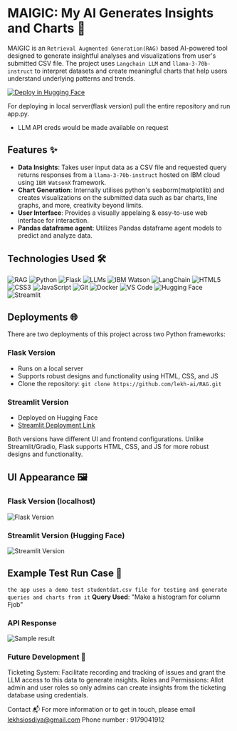 # MAIGIC: My AI Generates Insights and Charts 🚀
MAIGIC is an `Retrieval Augmented Generation(RAG)` based AI-powered tool designed to generate insightful analyses and visualizations from user's submitted CSV file. The project uses `Langchain LLM` and  `llama-3-70b-instruct` to interpret datasets and create meaningful charts that help users understand underlying patterns and trends.

[![Deploy in Hugging Face](https://img.shields.io/badge/Deploy-Hugging%20Face-ffd500?style=for-the-badge&logo=huggingface&logoColor=white)](https://huggingface.co/spaces/lekhsisodiya/Magic)

For deploying in local server(flask version) pull the entire repository and run app.py.
 - LLM API creds would be made available on request

## Features ✨
- **Data Insights**: Takes user input data as a CSV file and requested query returns responses from a `llama-3-70b-instruct` hosted on IBM cloud using `IBM WatsonX` framework.
- **Chart Generation**: Internally utilises python's seaborm(matplotlib) and creates visualizations on the submitted data such as bar charts, line graphs, and more, creativity beyond limits.
- **User Interface**: Provides a visually appelaing & easy-to-use web interface for interaction.
- **Pandas dataframe agent**: Utilizes Pandas dataframe agent models to predict and analyze data.


## Technologies Used 🛠️

![RAG](https://img.shields.io/badge/RAG-28a745?style=for-the-badge&logo=ai)
![Python](https://img.shields.io/badge/Python-3776AB?style=for-the-badge&logo=python&logoColor=white)
![Flask](https://img.shields.io/badge/Flask-000000?style=for-the-badge&logo=flask&logoColor=white)
![LLMs](https://img.shields.io/badge/LLMs-llama3_70b,_llama3_8b,_llama2-67232A?style=for-the-badge&logo=alpaca&logoColor=white)
![IBM Watson](https://img.shields.io/badge/IBM_Watson-1F70C1?style=for-the-badge&logo=ibm&logoColor=white)
![LangChain](https://img.shields.io/badge/LangChain-3498DB?style=for-the-badge&logo=langchain&logoColor=white)
![HTML5](https://img.shields.io/badge/HTML5-E34F26?style=for-the-badge&logo=html5&logoColor=white)
![CSS3](https://img.shields.io/badge/CSS3-1572B6?style=for-the-badge&logo=css3&logoColor=white)
![JavaScript](https://img.shields.io/badge/JavaScript-F7DF1E?style=for-the-badge&logo=javascript&logoColor=white)
![Git](https://img.shields.io/badge/Git-F05032?style=for-the-badge&logo=git&logoColor=white)
![Docker](https://img.shields.io/badge/Docker-2496ED?style=for-the-badge&logo=docker&logoColor=white)
![VS Code](https://img.shields.io/badge/VS_Code-007ACC?style=for-the-badge&logo=visual-studio-code&logoColor=white)
![Hugging Face](https://img.shields.io/badge/Hugging_Face-FFD500?style=for-the-badge&logo=huggingface&logoColor=white)
![Streamlit](https://img.shields.io/badge/Streamlit-FF4B4B?style=for-the-badge&logo=streamlit&logoColor=white)

## Deployments 🌐

There are two deployments of this project across two Python frameworks:

### Flask Version
- Runs on a local server
- Supports robust designs and functionality using HTML, CSS, and JS
- Clone the repository:
```git clone https://github.com/lekh-ai/RAG.git```

### Streamlit Version
- Deployed on Hugging Face
- [Streamlit Deployment Link](https://huggingface.co/spaces/lekhsisodiya/Magic)

Both versions have different UI and frontend configurations. Unlike Streamlit/Gradio, Flask supports HTML, CSS, and JS for more robust designs and functionality.

## UI Appearance 🖼️

### Flask Version (localhost)
![Flask Version](https://github.com/lekh-ai/MAIGIC/blob/main/MAGIC%20Spark.png)

### Streamlit Version (Hugging Face)
![Streamlit Version](https://github.com/lekh-ai/MAIGIC/blob/main/MAGIC%20Streamlit.png)

## Example Test Run Case 🧪

`the app uses a demo test studentdat.csv file for testing and generate queries and charts from it`
**Query Used**: "Make a histogram for column Fjob"

### API Response 
![Sample result](https://github.com/lekh-ai/MAIGIC/blob/main/static/test.png)


### Future Development 🚀
Ticketing System: Facilitate recording and tracking of issues and grant the LLM access to this data to generate insights.
Roles and Permissions: Allot admin and user roles so only admins can create insights from the ticketing database using credentials.

Contact 📬
For more information or to get in touch, please email lekhsiosdiya@gmail.com
Phone number : 9179041912
